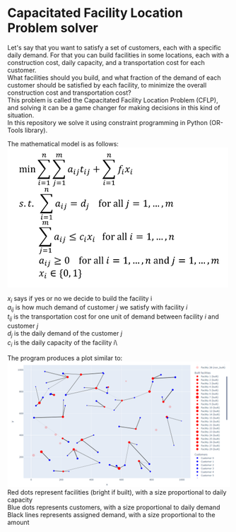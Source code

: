 # Capacitated Facility Location Problem solver

Let's say that you want to satisfy a set of customers, each with a specific daily demand. For that you can build facilities in some locations, each with a construction cost, daily capacity, and a transportation cost for each customer.\
What facilities should you build, and what fraction of the demand of each customer should be satisfied by each facility, to minimize the overall construction cost and transportation cost?\
This problem is called the Capacitated Facility Location Problem (CFLP), and solving it can be a game changer for making decisions in this kind of situation.\
In this repository we solve it using constraint programming in Python (OR-Tools library).

The mathematical model is as follows:\
<img src="model.png" width="500">

$x_{i}$ says if yes or no we decide to build the facility i\
$a_{ij}$ is how much demand of customer $j$ we satisfy with facility $i$\
$t_{ij}$ is the transportation cost for one unit of demand between facility $i$ and customer $j$\
$d_{j}$ is the daily demand of the customer $j$\
$c_{i}$ is the daily capacity of the facility $i$\

The program produces a plot similar to:\
![plot](plot.png)\
Red dots represent facilities (bright if built), with a size proportional to daily capacity\
Blue dots represents customers, with a size proportional to daily demand\
Black lines represents assigned demand, with a size proportional to the amount

